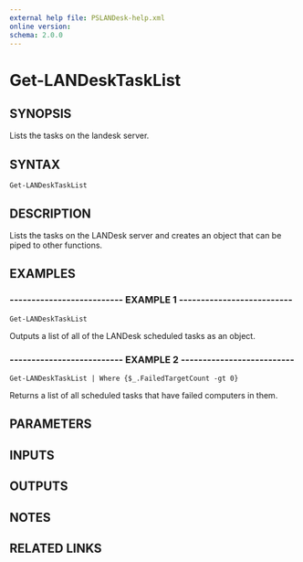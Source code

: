 ```yaml
---
external help file: PSLANDesk-help.xml
online version: 
schema: 2.0.0
---
```


# Get-LANDeskTaskList
## SYNOPSIS
Lists the tasks on the landesk server.

## SYNTAX

```
Get-LANDeskTaskList
```

## DESCRIPTION
Lists the tasks on the LANDesk server and creates an object that can be piped to other functions.

## EXAMPLES

### -------------------------- EXAMPLE 1 --------------------------
```
Get-LANDeskTaskList
```

Outputs a list of all of the LANDesk scheduled tasks as an object.

### -------------------------- EXAMPLE 2 --------------------------
```
Get-LANDeskTaskList | Where {$_.FailedTargetCount -gt 0}
```

Returns a list of all scheduled tasks that have failed computers in them.

## PARAMETERS

## INPUTS

## OUTPUTS

## NOTES

## RELATED LINKS

